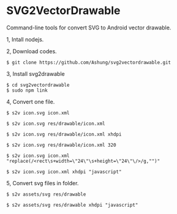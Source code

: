 # SVG2VectorDrawable

Command-line tools for convert SVG to Android vector drawable.

1, Intall nodejs.

2, Download codes.

    $ git clone https://github.com/Ashung/svg2vectordrawable.git

3, Install svg2drawable

    $ cd svg2vectordrawable
    $ sudo npm link

4,  Convert one file.
    
    $ s2v icon.svg icon.xml

    $ s2v icon.svg res/drawable/icon.xml

    $ s2v icon.svg res/drawable/icon.xml xhdpi

    $ s2v icon.svg res/drawable/icon.xml 320

    $ s2v icon.svg icon.xml "replace(/<rect\s+width=\"24\"\s+height=\"24\"\/>/g,"")"

    $ s2v icon.svg icon.xml xhdpi "javascript"

5, Convert svg files in folder.

    $ s2v assets/svg res/drawable

    $ s2v assets/svg res/drawable xhdpi "javascript"

